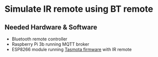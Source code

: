 # Simulate IR remote using BT remote
## Needed Hardware & Software
* Bluetooth remote controller
* Raspberry Pi 3b running MQTT broker
* ESP8266 module running [Tasmota firmware](https://github.com/arendst/Sonoff-Tasmota) with IR remote
